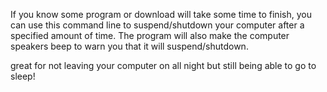 If you know some program or download will take some time to finish, you can use this command line to suspend/shutdown your computer after a specified amount of time. The program will also make the computer speakers beep to warn you that it will suspend/shutdown.

great for not leaving your computer on all night but still being able to go to sleep!